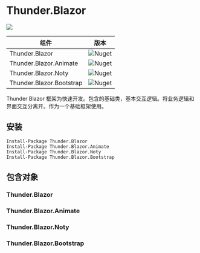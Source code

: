 # Thunder.Blazor 
![](https://img.shields.io/badge/.NetCore%203.0-SDK%203.0.100--preview7--012821-sucess)  

| 组件                     | 版本                                                              |
| ------------------------ | ----------------------------------------------------------------- |
| Thunder.Blazor           | ![Nuget](https://img.shields.io/nuget/v/thunder.blazor)           |
| Thunder.Blazor.Animate   | ![Nuget](https://img.shields.io/nuget/v/thunder.blazor.animate)   |
| Thunder.Blazor.Noty      | ![Nuget](https://img.shields.io/nuget/v/thunder.blazor.noty)      |
| Thunder.Blazor.Bootstrap | ![Nuget](https://img.shields.io/nuget/v/thunder.blazor.bootstrap) |

Thunder Blazor 框架为快速开发。包含的基础类，基本交互逻辑。将业务逻辑和界面交互分离开。作为一个基础框架使用。

## 安装
```
Install-Package Thunder.Blazor
Install-Package Thunder.Blazor.Animate  
Install-Package Thunder.Blazor.Noty     
Install-Package Thunder.Blazor.Bootstrap
```

## 包含对象
### Thunder.Blazor          
### Thunder.Blazor.Animate  
### Thunder.Blazor.Noty     
### Thunder.Blazor.Bootstrap